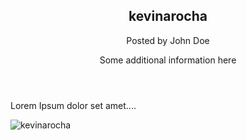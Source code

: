 <article>
  <header>
    <h1>kevinarocha</h1>
    <p>Posted by John Doe</p>
    <p>Some additional information here</p>
  </header>
  <p>Lorem Ipsum dolor set amet....</p>
</article>

<p align="left"> <img src="https://komarev.com/ghpvc/?username=kevinarocha&label=Profile%20views&color=0e75b6&style=flat" alt="kevinarocha" /> </p>


